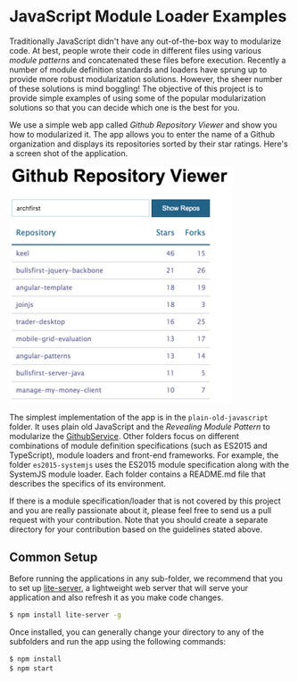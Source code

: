 # JavaScript Module Loader Examples

Traditionally JavaScript didn't have any out-of-the-box way to modularize code. At best, people wrote their code in different files using various *module patterns* and concatenated these files before execution. Recently a number of module definition standards and loaders have sprung up to provide more robust modularization solutions. However, the sheer number of these solutions is mind boggling! The objective of this project is to provide simple examples of using some of the popular modularization solutions so that you can decide which one is the best for you.

We use a simple web app called *Github Repository Viewer* and show you how to modularized it. The app allows you to enter the name of a Github organization and displays its repositories sorted by their star ratings. Here's a screen shot of the application.

<img src="assets/github-repository-viewer.png" width="400">

The simplest implementation of the app is in the `plain-old-javascript` folder. It uses plain old JavaScript and the *Revealing Module Pattern* to modularize the [GithubService](https://github.com/archfirst/js-module-loader-examples/blob/master/plain-old-javascript/src/github.service.js). Other folders focus on different combinations of module definition specifications (such as ES2015 and TypeScript), module loaders and front-end frameworks. For example, the folder `es2015-systemjs` uses the ES2015 module specification along with the SystemJS module loader. Each folder contains a README.md file that describes the specifics of its environment.

If there is a module specification/loader that is not covered by this project and you are really passionate about it, please feel free to send us a pull request with your contribution. Note that you should create a separate directory for your contribution based on the guidelines stated above.

## Common Setup

Before running the applications in any sub-folder, we recommend that you to set up [lite-server](https://github.com/johnpapa/lite-server), a lightweight web server that will serve your application and also refresh it as you make code changes.

```bash
$ npm install lite-server -g
```

Once installed, you can generally change your directory to any of the subfolders and run the app using the following commands:

```bash
$ npm install
$ npm start
```
